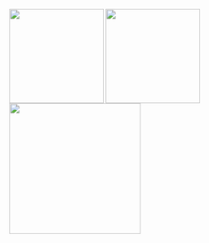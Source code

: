 <p>
<a href="https://github.com/misatsuruoka">
  <img align="left" height="170px" src="https://github-readme-stats.vercel.app/api?username=misatsuruoka&count_private=true&show_icons=true&theme=github" />
</a>
<a href="https://github.com/misatsuruoka">
 <img align="left" height="170px" src="https://github-readme-stats.vercel.app/api/top-langs/?username=misatsuruoka&count_private=true&layout=compact&theme=github" />
</a>
<a href="https://github.com/misatsuruoka">
  <img align="left" height="236px" src="https://github-profile-summary-cards.vercel.app/api/cards/profile-details?username=misatsuruoka&theme=github" />
</a>
 </p>


<!--
**misatsuruoka/misatsuruoka** is a ✨ _special_ ✨ repository because its `README.md` (this file) appears on your GitHub profile.

Here are some ideas to get you started:

- 🔭 I’m currently working on ...
- 🌱 I’m currently learning ...
- 👯 I’m looking to collaborate on ...
- 🤔 I’m looking for help with ...
- 💬 Ask me about ...
- 📫 How to reach me: ...
- 😄 Pronouns: ...
- ⚡ Fun fact: ...
-->
